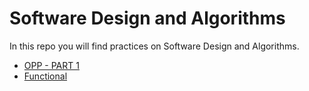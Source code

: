 # Software Design and Algorithms

In this repo you will find practices on Software Design and Algorithms.

- [OPP - PART 1](./opp-part-1/README.md)
- [Functional](./functional/README.md)
